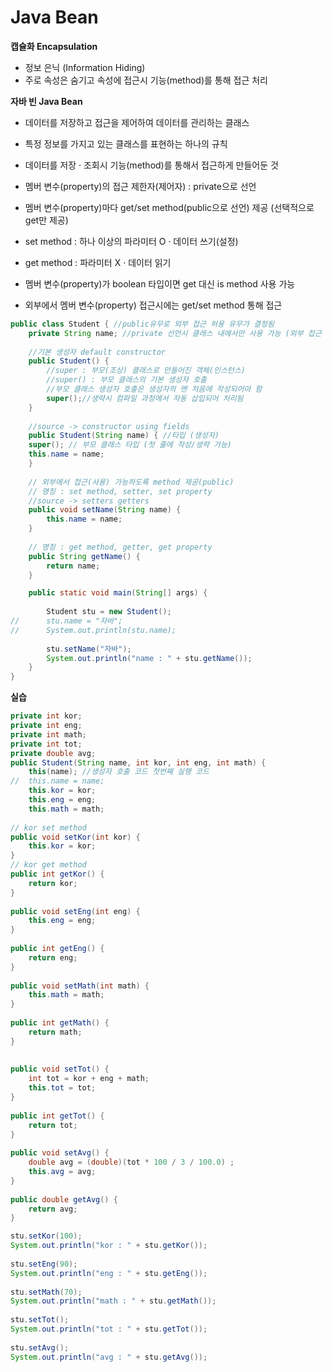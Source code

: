 # Java Bean

**캡슐화 Encapsulation**
- 정보 은닉 (Information Hiding)
- 주로 속성은 숨기고 속성에 접근시 기능(method)를 통해 접근 처리

**자바 빈 Java Bean**
- 데이터를 저장하고 접근을 제어하여 데이터를 관리하는 클래스
- 특정 정보를 가지고 있는 클래스를 표현하는 하나의 규칙
- 데이터를 저장 · 조회시 기능(method)를 통해서 접근하게 만들어둔 것

- 멤버 변수(property)의 접근 제한자(제어자) : private으로 선언
- 멤버 변수(property)마다 get/set method(public으로 선언) 제공 (선택적으로 get만 제공) 
- set method : 하나 이상의 파라미터 O · 데이터 쓰기(설정)
- get method : 파라미터 X · 데이터 읽기
- 멤버 변수(property)가 boolean 타입이면 get 대신 is method 사용 가능

- 외부에서 멤버 변수(property) 접근시에는 get/set method 통해 접근

```java
public class Student { //public유무로 외부 접근 허용 유무가 결정됨
	private String name; //private 선언시 클래스 내에서만 사용 가능 (외부 접근 불가)
	
	//기본 생성자 default constructor
	public Student() {
		//super : 부모(조상) 클래스로 만들어진 객체(인스턴스)
		//super() : 부모 클래스의 기본 생성자 호출
		//부모 클래스 생성자 호출은 생성자의 맨 처음에 작성되어야 함
		super();//생략시 컴파일 과정에서 자동 삽입되어 처리됨
	}
	
	//source -> constructor using fields
	public Student(String name) { //타입 (생성자)
	super(); // 부모 클래스 타입 (첫 줄에 작성/생략 가능)
	this.name = name;
	}
	
	// 외부에서 접근(사용) 가능하도록 method 제공(public)
	// 명칭 : set method, setter, set property
	//source -> setters getters
	public void setName(String name) {
		this.name = name;
	}
	
	// 명칭 : get method, getter, get property
	public String getName() {
		return name;
	}
```

```java
  	public static void main(String[] args) {
		
		Student stu = new Student();
//		stu.name = "자바";
//		System.out.println(stu.name);
			
		stu.setName("자바");
		System.out.println("name : " + stu.getName());
	}
}
```
**실습**
```java
private int kor;
private int eng;
private int math;
private int tot;
private double avg;
public Student(String name, int kor, int eng, int math) {
	this(name); //생성자 호출 코드 첫번째 실행 코드 
//	this.name = name;
	this.kor = kor;
	this.eng = eng;
	this.math = math;
	
// kor set method
public void setKor(int kor) {
	this.kor = kor;
}
// kor get method
public int getKor() {
	return kor;
}
	
public void setEng(int eng) {
	this.eng = eng;
}
	
public int getEng() {
	return eng;
}
	
public void setMath(int math) {
	this.math = math;
}
	
public int getMath() {
	return math;
}
	
	
public void setTot() {
	int tot = kor + eng + math;
	this.tot = tot;
}
	
public int getTot() {
	return tot;
}
	
public void setAvg() {
	double avg = (double)(tot * 100 / 3 / 100.0) ;
	this.avg = avg;
}
	
public double getAvg() {
	return avg;
}
```
```java
stu.setKor(100);
System.out.println("kor : " + stu.getKor());
		
stu.setEng(90);
System.out.println("eng : " + stu.getEng());
		
stu.setMath(70);
System.out.println("math : " + stu.getMath());
		
stu.setTot();
System.out.println("tot : " + stu.getTot());
		
stu.setAvg();
System.out.println("avg : " + stu.getAvg());
```	
		





